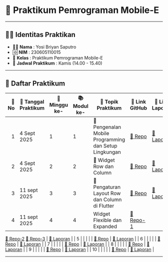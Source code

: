 # 📱 Praktikum Pemrograman Mobile-E

---

## 👨‍🎓 Identitas Praktikan
- 🧑‍💻 **Nama**  : Yosi Briyan Saputro  
- 🆔 **NIM**   : 230605110015  
- 🏫 **Kelas** : Praktikum Pemrograman Mobile-E  
- 📅 **Jadwal Praktikum** : Kamis (14.00 - 15.40)  

---

## 📑 Daftar Praktikum

| 🔢 No | 📆 Tanggal Praktikum | 📅 Minggu ke- | 📚 Modul ke- | 📝 Topik Praktikum        | 🔗 Link GitHub | 📄 Link Laporan |
|------:|----------------------|---------------|--------------|---------------------------|----------------|-----------------|
| 1     | 4 Sept 2025         | 1             | 1            | 🚀 Pengenalan Mobile Programming dan Setup Lingkungan | [📂 Repo](https://github.com/YosiBriyanSaputro/PrakMobile_1_Pengenalan-Mobile-Programming-dan-Setup-Lingkungan) | [📑 Laporan](https://drive.google.com/file/d/1wvVJ9ShcTCiftRmaijc7SM-Ta2a9BtXo/view?usp=sharing) |
| 2     | 4 Sept 2025         | 2              | 2            | 🚀 Widget Row dan Column     | [📂 Repo](https://github.com/YosiBriyanSaputro/PrakMobile_2_Widget-Row-dan-Column)   | [📑 Laporan](https://drive.google.com/file/d/14W7_yonL5ia4OM4Nw84U5pXeuZEBEzX3/view?usp=sharing) |
| 3     |  11 sept 2025        |  3         | 3          | 🚀 Pengaturan Layout Row dan Column di Flutter | [📂 Repo](https://github.com/YosiBriyanSaputro/PrakMobile_3_Pengaturan-Layout-Row-dan-Column-di-Flutter)   | [📑 Laporan](https://drive.google.com/file/d/1MGPNaX3I6DdJW4KaIeJLuWqNIJIHsRUJ/view?usp=sharing) |
| 4     | 11 sept 2025              |   4            |  4            | Widget Flexible dan Expanded             | [📂 Repo-1](https://github.com/YosiBriyanSaputro/PrakMobile_4-1_Widget-Flexible-dan-Expanded) 
[📂 Repo-2](https://github.com/YosiBriyanSaputro/PrakMobile_4-2_Widget-Flexible-dan-Expanded) 
[📂 Repo-3](https://github.com/YosiBriyanSaputro/PrakMobile_4-3_Widget-Flexible-dan-Expanded)  | [📑 Laporan](https://drive.google.com/file/d/12VI_7SZV0qoFM9j4vpL6nnBxUf5DQgAB/view?usp=sharing) |
| 5     |                      |               |              |                           | [📂 Repo]()   | [📑 Laporan]() |
| 6     |                      |               |              |                           | [📂 Repo]()   | [📑 Laporan]() |
| 7     |                      |               |              |                           | [📂 Repo]()   | [📑 Laporan]() |
| 8     |                      |               |              |                           | [📂 Repo]()   | [📑 Laporan]() |
| 9     |                      |               |              |                           | [📂 Repo]()   | [📑 Laporan]() |
| 10     |                      |               |              |                           | [📂 Repo]()   | [📑 Laporan]() |


---


